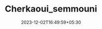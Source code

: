 ---
weight: 999
title: "Cherkaoui_semmouni"
description: ""
icon: "article"
date: "2023-12-02T16:49:59+05:30"
lastmod: "2023-12-02T16:49:59+05:30"
draft: true
toc: true
---